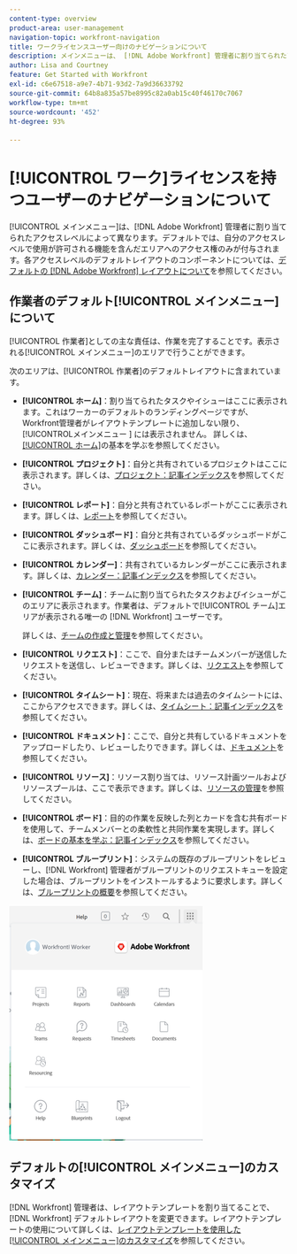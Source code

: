 ```yaml
---
content-type: overview
product-area: user-management
navigation-topic: workfront-navigation
title: ワークライセンスユーザー向けのナビゲーションについて
description: メインメニューは、 [!DNL Adobe Workfront] 管理者に割り当てられたアクセスレベルに応じて変わります。デフォルトでは、自分のアクセスレベルで使用が許可される機能を含んだエリアへのアクセス権のみが付与されます。
author: Lisa and Courtney
feature: Get Started with Workfront
exl-id: c6e67518-a9e7-4b71-93d2-7a9d36633792
source-git-commit: 64b8a835a57be8995c82a0ab15c40f46170c7067
workflow-type: tm+mt
source-wordcount: '452'
ht-degree: 93%

---
```


# [!UICONTROL ワーク]ライセンスを持つユーザーのナビゲーションについて

[!UICONTROL メインメニュー]は、[!DNL Adobe Workfront] 管理者に割り当てられたアクセスレベルによって異なります。デフォルトでは、自分のアクセスレベルで使用が許可される機能を含んだエリアへのアクセス権のみが付与されます。各アクセスレベルのデフォルトレイアウトのコンポーネントについては、[デフォルトの [!DNL Adobe Workfront] レイアウトについて](../../../administration-and-setup/customize-workfront/use-layout-templates/about-the-default-wf-layout.md)を参照してください。

## 作業者のデフォルト[!UICONTROL メインメニュー]について

[!UICONTROL 作業者]としての主な責任は、作業を完了することです。表示される[!UICONTROL メインメニュー]のエリアで行うことができます。

次のエリアは、[!UICONTROL 作業者]のデフォルトレイアウトに含まれています。

* **[!UICONTROL ホーム]**：割り当てられたタスクやイシューはここに表示されます。これはワーカーのデフォルトのランディングページですが、Workfront管理者がレイアウトテンプレートに追加しない限り、[!UICONTROL &#x200B; メインメニュー &#x200B;] には表示されません。  詳しくは、[[!UICONTROL ホーム]](../../../workfront-basics/using-home/using-the-home-area/get-started-with-home.md)の基本を学ぶを参照してください。

* **[!UICONTROL プロジェクト]**：自分と共有されているプロジェクトはここに表示されます。詳しくは、[プロジェクト：記事インデックス](../../../manage-work/projects/projects-overview.md)を参照してください。

* **[!UICONTROL レポート]**：自分と共有されているレポートがここに表示されます。詳しくは、[レポート](../../../reports-and-dashboards/reports/reports-overview.md)を参照してください。

* **[!UICONTROL ダッシュボード]**：自分と共有されているダッシュボードがここに表示されます。詳しくは、[ダッシュボード](../../../reports-and-dashboards/dashboards/dashboards-overview.md)を参照してください。

* **[!UICONTROL カレンダー]**：共有されているカレンダーがここに表示されます。詳しくは、[カレンダー：記事インデックス](../../../reports-and-dashboards/reports/calendars/calendars.md)を参照してください。

* **[!UICONTROL チーム]**：チームに割り当てられたタスクおよびイシューがこのエリアに表示されます。作業者は、デフォルトで[!UICONTROL チーム]エリアが表示される唯一の [!DNL Workfront] ユーザーです。

  詳しくは、[チームの作成と管理](../../../people-teams-and-groups/create-and-manage-teams/create-and-mange-teams.md)を参照してください。

* **[!UICONTROL リクエスト]**：ここで、自分またはチームメンバーが送信したリクエストを送信し、レビューできます。詳しくは、[リクエスト](../../../manage-work/requests/requests-overview.md)を参照してください。

* **[!UICONTROL タイムシート]**：現在、将来または過去のタイムシートには、ここからアクセスできます。詳しくは、[タイムシート：記事インデックス](../../../timesheets/timesheets-all.md)を参照してください。

* **[!UICONTROL ドキュメント]**：ここで、自分と共有しているドキュメントをアップロードしたり、レビューしたりできます。詳しくは、[ドキュメント](../../../documents/documents-overview.md)を参照してください。

* **[!UICONTROL リソース]**：リソース割り当ては、リソース計画ツールおよびリソースプールは、ここで表示できます。詳しくは、[リソースの管理](../../../resource-mgmt/manage-resources.md)を参照してください。

* **[!UICONTROL ボード]**：目的の作業を反映した列とカードを含む共有ボードを使用して、チームメンバーとの柔軟性と共同作業を実現します。詳しくは、[ボードの基本を学ぶ：記事インデックス](../../../agile/get-started-with-boards/get-started-with-boards.md)を参照してください。

* **[!UICONTROL ブループリント]**：システムの既存のブループリントをレビューし、[!DNL Workfront] 管理者がブループリントのリクエストキューを設定した場合は、ブループリントをインストールするように要求します。詳しくは、[ブループリントの概要](../../../administration-and-setup/blueprints/blueprints-overview.md)を参照してください。

![&#x200B; ワーカーのメインメニュー &#x200B;](assets/worker-main-menu-350x426.png)

## デフォルトの[!UICONTROL メインメニュー]のカスタマイズ

[!DNL Workfront] 管理者は、レイアウトテンプレートを割り当てることで、[!DNL Workfront] デフォルトレイアウトを変更できます。レイアウトテンプレートの使用について詳しくは、[レイアウトテンプレートを使用した[!UICONTROL メインメニュー]のカスタマイズ](../../../administration-and-setup/customize-workfront/use-layout-templates/customize-main-menu.md)を参照してください。
